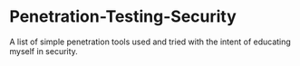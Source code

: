 # Penetration-Testing-Security
A list of simple penetration tools used and tried with the intent of educating myself in security.

